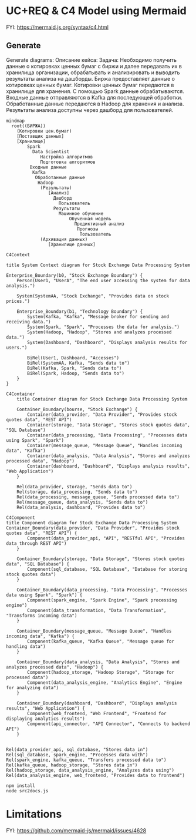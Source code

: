 # UC+REQ & C4 Model using Mermaid

FYI: https://mermaid.js.org/syntax/c4.html

## Generate

Generate diagrams:
Описание кейса: 
Задача:
Необходимо получить данные о котировках ценных бумаг с биржи и далее передавать их в хранилища организации, обрабатывать и анализировать и выводить результаты анализа на дашборды.
Биржа предоставляет данные о котировках ценных бумаг.
Котировки ценных бумаг передаются в хранилище для хранения.
С помощью Spark данные обрабатываются.
Входные данные отправляются в Kafka для последующей обработки.
Обработанные данные передаются в Hadoop для хранения и анализа.
Результаты анализа доступны через дашборд для пользователей.

```mermaid
mindmap
  root((БИРЖА))
    (Котировки цен.бумаг)
    [Поставщик данных]  
    [Хранилище]
        Spark         
          Data Scientist
             Настройка алгоритмов
             Подготовка алгоритмов
         Входные данные
          Kafka
           Обработанные данные
            Hadoop
             (Результаты)
                [Анализ]
                  Дашборд
                    Пользователь
                  Результаты 
                    Машинное обучение
                        Обученная модель
                          Предиктивный анализ
                           Прогнозы
                            Пользователь
             (Архивация данных)
                [Хранилище данных]
```          
```mermaid
C4Context

title System Context diagram for Stock Exchange Data Processing System

Enterprise_Boundary(b0, "Stock Exchange Boundary") {
    Person(User1, "UserA", "The end user accessing the system for data analysis.")

    System(SystemAA, "Stock Exchange", "Provides data on stock prices.") 

    Enterprise_Boundary(b1, "Technology Boundary") {
        System(Kafka, "Kafka", "Message broker for sending and receiving data.")
        System(Spark, "Spark", "Processes the data for analysis.")
        System(Hadoop, "Hadoop", "Stores and analyzes processed data.")
        System(Dashboard, "Dashboard", "Displays analysis results for users.")

        BiRel(User1, Dashboard, "Accesses")
        BiRel(SystemAA, Kafka, "Sends data to")
        BiRel(Kafka, Spark, "Sends data to")
        BiRel(Spark, Hadoop, "Sends data to")
    }
}
```
```mermaid
C4Container
    title Container diagram for Stock Exchange Data Processing System

    Container_Boundary(bourse, "Stock Exchange") {
        Container(data_provider, "Data Provider", "Provides stock quotes data", "REST API")
        Container(storage, "Data Storage", "Stores stock quotes data", "SQL Database")
        Container(data_processing, "Data Processing", "Processes data using Spark", "Spark")
        Container(message_queue, "Message Queue", "Handles incoming data", "Kafka")
        Container(data_analysis, "Data Analysis", "Stores and analyzes processed data", "Hadoop")
        Container(dashboard, "Dashboard", "Displays analysis results", "Web Application")
    }

    Rel(data_provider, storage, "Sends data to")
    Rel(storage, data_processing, "Sends data to")
    Rel(data_processing, message_queue, "Sends processed data to")
    Rel(message_queue, data_analysis, "Sends data to")
    Rel(data_analysis, dashboard, "Provides data to")
 ```                        
```mermaid
C4Component
title Component diagram for Stock Exchange Data Processing System
Container_Boundary(data_provider, "Data Provider", "Provides stock quotes data", "REST API") {
        Component(data_provider_api, "API", "RESTful API", "Provides data through REST API")
    }

    Container_Boundary(storage, "Data Storage", "Stores stock quotes data", "SQL Database") {
        Component(sql_database, "SQL Database", "Database for storing stock quotes data")
    }

    Container_Boundary(data_processing, "Data Processing", "Processes data using Spark", "Spark") {
        Component(spark_engine, "Spark Engine", "Spark processing engine")
        Component(data_transformation, "Data Transformation", "Transforms incoming data")
    }

    Container_Boundary(message_queue, "Message Queue", "Handles incoming data", "Kafka") {
        Component(kafka_queue, "Kafka Queue", "Message queue for handling data")
    }

    Container_Boundary(data_analysis, "Data Analysis", "Stores and analyzes processed data", "Hadoop") {
        Component(hadoop_storage, "Hadoop Storage", "Storage for processed data")
        Component(data_analysis_engine, "Analytics Engine", "Engine for analyzing data")
    }

    Container_Boundary(dashboard, "Dashboard", "Displays analysis results", "Web Application") {
        Component(web_frontend, "Web Frontend", "Frontend for displaying analytics results")
        Component(api_connector, "API Connector", "Connects to backend API")
    }


Rel(data_provider_api, sql_database, "Stores data in")
Rel(sql_database, spark_engine, "Processes data with")
Rel(spark_engine, kafka_queue, "Transfers processed data to")
Rel(kafka_queue, hadoop_storage, "Stores data in")
Rel(hadoop_storage, data_analysis_engine, "Analyzes data using")
Rel(data_analysis_engine, web_frontend, "Provides data to frontend")

``` 





```
npm install
node src2docs.js
```

# Limitations

FYI: https://github.com/mermaid-js/mermaid/issues/4628
